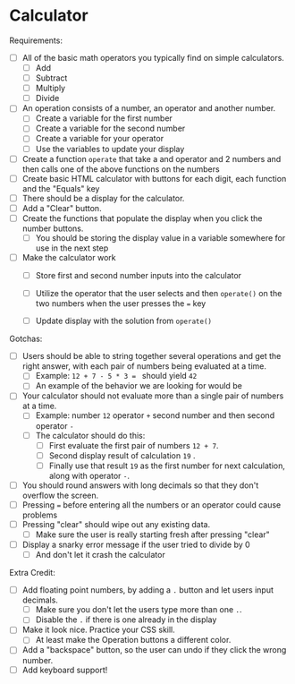 # Calculator

Requirements:
- [ ] All of the basic math operators you typically find on simple calculators.
	- [ ] Add
	- [ ] Subtract
	- [ ] Multiply
	- [ ] Divide
- [ ] An operation consists of a number, an operator and another number.
	- [ ] Create a variable for the first number
	- [ ] Create a variable for the second number
	- [ ] Create a variable for your operator
	- [ ] Use the variables to update your display
- [ ] Create a function `operate` that take a and operator and 2 numbers and then calls one of the above functions on the numbers
- [ ] Create basic HTML calculator with buttons for each digit, each function and the "Equals" key
- [ ] There should be a display for the calculator.
- [ ] Add a "Clear" button.
- [ ] Create the functions that populate the display when you click the number buttons.
	- [ ] You should be storing the display value in a variable somewhere for use in the next step
- [ ] Make the calculator work
	- [ ] Store first and second number inputs into the calculator
	- [ ] Utilize the operator that the user selects and then `operate()` on the two numbers when the user presses the ` = `  key
	- [ ] Update display with the solution from `operate()`


Gotchas:
- [ ] Users should be able to string together several operations and get the right answer, with each pair of numbers being evaluated at a time.
	- [ ] Example: `12 + 7 - 5 * 3 = ` should yield ` 42 `   
	- [ ] An example of the behavior we are looking for would be 	
- [ ] Your  calculator should not evaluate more than a single pair of numbers at a time.
	- [ ] Example:  number `12`  operator ` + ` second number and then second operator ` - ` 
	- [ ] The calculator should do this:  
		- [ ] First evaluate the first pair of numbers ` 12 + 7 `.  
		- [ ] Second display result of calculation ` 19 ` .  
		- [ ] Finally use that result ` 19 ` as the first number for next calculation, along with operator ` - `.
 - [ ] You should round answers with long decimals so that they don't overflow the screen.
 - [ ] Pressing ` = ` before entering all the numbers or an operator could cause problems
 - [ ] Pressing "clear" should wipe out any existing data.  
	 - [ ] Make sure the user is really starting fresh after pressing "clear"	 
- [ ] Display a snarky error message if the user tried to divide by 0
	- [ ] And don't let it crash the calculator

Extra Credit:
- [ ] Add floating point numbers, by adding a  ` . `  button and let users input decimals.
	- [ ] Make sure you don't let the users type more than one ` . `.
	- [ ] Disable the ` . ` if there is one already in the display
- [ ] Make it look nice.  Practice your CSS skill.
	- [ ] At least make the Operation buttons a different color.
- [ ] Add a "backspace" button, so the user can undo if they click the wrong number.
- [ ] Add keyboard support! 
